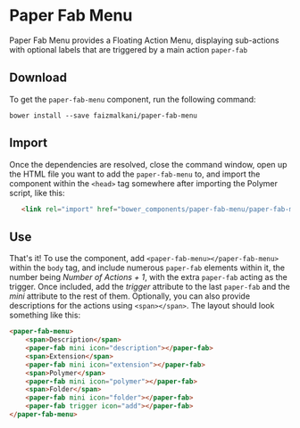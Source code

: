Paper Fab Menu
================


Paper Fab Menu provides a Floating Action Menu, displaying sub-actions with optional labels that are triggered by a main action `paper-fab`

## Download

To get the `paper-fab-menu` component, run the following command:

    bower install --save faizmalkani/paper-fab-menu
    
    
    
## Import
    
Once the dependencies are resolved, close the command window, open up the HTML file you want to add the `paper-fab-menu` to, and import the component within the `<head>` tag somewhere after importing the Polymer script, like this:

```html
   <link rel="import" href="bower_components/paper-fab-menu/paper-fab-menu.html">
```   
    

## Use
    
That's it! To use the component, add `<paper-fab-menu></paper-fab-menu>` within the `body` tag, and include numerous `paper-fab` elements within it, the number being *Number of Actions + 1*, with the extra `paper-fab` acting as the trigger.
Once included, add the *trigger* attribute to the last `paper-fab` and the *mini* attribute to the rest of them. Optionally, you can also provide descriptions for the actions using `<span></span>`. The layout should look something like this:
    
```html
<paper-fab-menu>
    <span>Description</span>
    <paper-fab mini icon="description"></paper-fab>
    <span>Extension</span>
    <paper-fab mini icon="extension"></paper-fab>
    <span>Polymer</span>
    <paper-fab mini icon="polymer"></paper-fab>
    <span>Folder</span>
    <paper-fab mini icon="folder"></paper-fab>
    <paper-fab trigger icon="add"></paper-fab>
</paper-fab-menu>  
```
